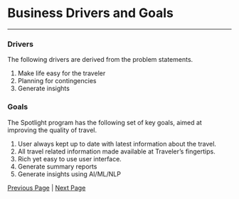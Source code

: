 # Business Drivers and Goals
---

### Drivers
The following drivers are derived from the problem statements.

1. Make life easy for the traveler
2. Planning for contingencies
3. Generate insights

### Goals
The Spotlight program has the following set of key goals, aimed at improving the quality of travel.

1. User always kept up to date with latest information about the travel.
2. All travel related information made available at Traveler’s fingertips.
3. Rich yet easy to use user interface.
4. Generate summary reports
5. Generate insights using AI/ML/NLP

[Previous Page](./context.md) | [Next Page](./functional-overview.md)

